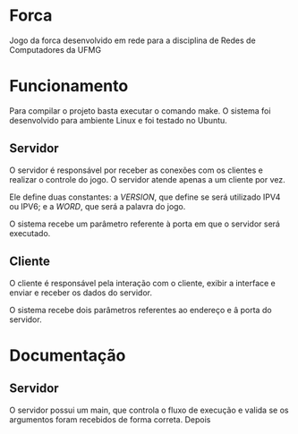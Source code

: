 # Forca
Jogo da forca desenvolvido em rede para a disciplina de Redes de Computadores da UFMG

# Funcionamento
Para compilar o projeto basta executar o comando make. O sistema foi desenvolvido para ambiente Linux e foi testado no Ubuntu.

## Servidor
O servidor é responsável por receber as conexões com os clientes e realizar o controle do jogo. O servidor atende apenas a um cliente por vez.

Ele define duas constantes: a *VERSION*, que define se será utilizado IPV4 ou IPV6; e a *WORD*, que será a palavra do jogo.

O sistema recebe um parâmetro referente à porta em que o servidor será executado.

## Cliente
O cliente é responsável pela interação com o cliente, exibir a interface e enviar e receber os dados do servidor.

O sistema recebe dois parâmetros referentes ao endereço e â porta do servidor.

# Documentação
## Servidor
O servidor possui um main, que controla o fluxo de execução e valida se os argumentos foram recebidos de forma correta. Depois